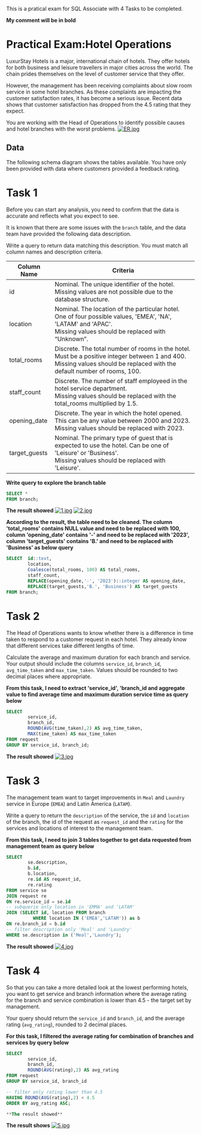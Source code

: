 This is a pratical exam for SQL Associate with 4 Tasks to be completed.

**My comment will be in bold**

# Practical Exam:Hotel Operations

LuxurStay Hotels is a major, international chain of hotels. They offer hotels for both business and leisure travellers in major cities across the world. The chain prides themselves on the level of customer service that they offer. 

However, the management has been receiving complaints about slow room service in some hotel branches. As these complaints are impacting the customer satisfaction rates, it has become a serious issue. Recent data shows that customer satisfaction has dropped from the 4.5 rating that they expect. 

You are working with the Head of Operations to identify possible causes and hotel branches with the worst problems. 
[![ER.jpg](https://i.postimg.cc/vmGYPJXT/ER.jpg)](https://postimg.cc/JsdC0dfC)

## Data

The following schema diagram shows the tables available. You have only been provided with data where customers provided a feedback rating.

# Task 1

Before you can start any analysis, you need to confirm that the data is accurate and reflects what you expect to see. 

It is known that there are some issues with the `branch` table, and the data team have provided the following data description. 

Write a query to return data matching this description. You must match all column names and description criteria.

| Column Name | Criteria                                                |
|-------------|---------------------------------------------------------|
|id | Nominal. The unique identifier of the hotel. </br>Missing values are not possible due to the database structure.|
| location | Nominal. The location of the particular hotel. One of four possible values, 'EMEA', 'NA', 'LATAM' and 'APAC'. </br>Missing values should be replaced with “Unknown”. |
| total_rooms | Discrete. The total number of rooms in the hotel. Must be a positive integer between 1 and 400. </br>Missing values should be replaced with the default number of rooms, 100. |
| staff_count | Discrete. The number of staff employeed in the hotel service department. </br>Missing values should be replaced with the total_rooms multiplied by 1.5. |
| opening_date | Discrete. The year in which the hotel opened. This can be any value between 2000 and 2023. </br>Missing values should be replaced with 2023. |
| target_guests | Nominal. The primary type of guest that is expected to use the hotel. Can be one of 'Leisure' or 'Business'. </br>Missing values should be replaced with 'Leisure'. |

**Write query to explore the branch table**


```SQL
SELECT *
FROM branch;
```
**The result showed**
[![1.jpg](https://i.postimg.cc/PfDr65y2/1.jpg)](https://postimg.cc/Wt2vzjQk)
[![2.jpg](https://i.postimg.cc/HxyHP6wV/2.jpg)](https://postimg.cc/CBSWRH6g)

**According to the result, the table need to be cleaned. The column 'total_rooms' contains NULL value and need to be replaced with 100, 
column 'opening_date' contains '-' and need to be replaced with '2023',
column 'target_guests' contains 'B.' and need to be replaced with 'Business' as below query**

```SQL
SELECT  id::text,
		location,
		Coalesce(total_rooms, 100) AS total_rooms,
		staff_count,
		REPLACE(opening_date,'-', '2023')::integer AS opening_date,
		REPLACE(target_guests,'B.', 'Business') AS target_guests
FROM branch;
```


# Task 2

The Head of Operations wants to know whether there is a difference in time taken to respond to a customer request in each hotel. They already know that different services take different lengths of time. 

Calculate the average and maximum duration for each branch and service. Your output should include the columns `service_id`, `branch_id`, `avg_time_taken` and `max_time_taken`. Values should be rounded to two decimal places where appropriate. 

**From this task, I need to extract 'service_id', 'branch_id and aggregate value to find average time and maximum duration service time as query below**

```SQL
SELECT
		service_id,
		branch_id,
		ROUND(AVG(time_taken),2) AS avg_time_taken,
		MAX(time_taken) AS max_time_taken
FROM request
GROUP BY service_id, branch_id;
```

**The result showed**
[![3.jpg](https://i.postimg.cc/W4ts0Ntm/3.jpg)](https://postimg.cc/B89W0GTt)


# Task 3

The management team want to target improvements in `Meal` and `Laundry` service in Europe (`EMEA`) and Latin America (`LATAM`). 

Write a query to return the `description` of the service, the `id` and `location` of the branch, the id of the request as `request_id` and the `rating` for the services and locations of interest to the management team. 

**From this task, I need to join 3 tables together to get data requested from management team as query below**

```SQL
SELECT
		se.description,
		b.id,
		b.location,
		re.id AS request_id,
		re.rating
FROM service se
JOIN request re
ON re.service_id = se.id
-- subquerie only location in 'EMMA' and 'LATAM'
JOIN (SELECT id, location FROM branch 
		  WHERE location IN ('EMEA','LATAM')) as b
ON re.branch_id = b.id
-- filter description only 'Meal' and 'Laundry'
WHERE se.description in ('Meal','Laundry');
```
**The result showed**
[![4.jpg](https://i.postimg.cc/zfM8jsRs/4.jpg)](https://postimg.cc/8Fh2kn44)

# Task 4

So that you can take a more detailed look at the lowest performing hotels, you want to get service and branch information where the average rating for the branch and service combination is lower than 4.5 - the target set by management.  

Your query should return the `service_id` and `branch_id`, and the average rating (`avg_rating`), rounded to 2 decimal places.

**For this task, I filtered the average rating for combination of branches and services by query below**

```SQL
SELECT
		service_id,
		branch_id,
		ROUND(AVG(rating),2) AS avg_rating
FROM request
GROUP BY service_id, branch_id

-- filter only rating lower than 4.5
HAVING ROUND(AVG(rating),2) < 4.5
ORDER BY avg_rating ASC;

**The result showed**

```
**The result shows**
[![5.jpg](https://i.postimg.cc/G3BCjFGZ/5.jpg)](https://postimg.cc/9zjKmqxp)
